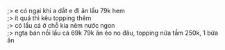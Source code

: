 ;> e có ngại khi a dắt e đi ăn lẩu 79k hem<br>
;> ít quá thì kêu topping thêm<br>
;> có lẩu cá ở chỗ kia nêm nước ngon<br>
;> ngta bán nồi lẩu cá 69k 79k ăn éo no đâu, topping nữa tầm 250k, 1 bữa ăn
